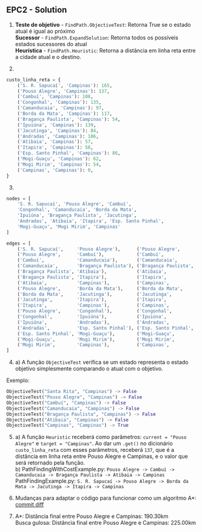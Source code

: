 ## EPC2 - Solution

1) **Teste de objetivo** - `FindPath.ObjectiveTest`: Retorna True se o estado atual é igual ao próximo\
**Sucessor** - `FindPath.ExpandSolution`: Retorna todos os possíveis estados sucessores do atual\
**Heurística** - `FindPath.Heuristic`: Retorna a distância em linha reta entre a cidade atual e o destino.

2)
```python
custo_linha_reta = {
    ('S. R. Sapucaí', 'Campinas'): 165,
    ('Pouso Alegre', 'Campinas'): 137,
    ('Cambuí', 'Campinas'): 108,
    ('Congonhal', 'Campinas'): 135,
    ('Camanducaia', 'Campinas'): 97,
    ('Borda da Mata', 'Campinas'): 117,
    ('Bragança Paulista', 'Campinas'): 54,
    ('Ipuiúna', 'Campinas'): 139,
    ('Jacutinga', 'Campinas'): 84,
    ('Andradas', 'Campinas'): 106,
    ('Atibaia', 'Campinas'): 57,
    ('Itapira', 'Campinas'): 58,
    ('Esp. Santo Pinhal', 'Campinas'): 86,
    ('Mogi-Guaçu', 'Campinas'): 62,
    ('Mogi Mirim', 'Campinas'): 54,
    ('Campinas', 'Campinas'): 0,
}
```

3)
```python
nodes = [
    'S. R. Sapucaí', 'Pouso Alegre', 'Cambuí',
    'Congonhal', 'Camanducaia', 'Borda da Mata',
    'Ipuiúna', 'Bragança Paulista', 'Jacutinga',
    'Andradas', 'Atibaia', 'Itapira', 'Esp. Santo Pinhal',
    'Mogi-Guaçu', 'Mogi Mirim', 'Campinas'
]

edges = [
    ('S. R. Sapucaí',     'Pouso Alegre'),      ('Pouso Alegre',      'S. R. Sapucaí'),
    ('Pouso Alegre',      'Cambuí'),            ('Cambuí',            'Pouso Alegre'),
    ('Cambuí',            'Camanducaia'),       ('Camanducaia',       'Cambuí'),
    ('Camanducaia',       'Bragança Paulista'), ('Bragança Paulista', 'Camanducaia'),
    ('Bragança Paulista', 'Atibaia'),           ('Atibaia',           'Bragança Paulista'),
    ('Bragança Paulista', 'Itapira'),           ('Itapira',           'Bragança Paulista'),
    ('Atibaia',           'Campinas'),          ('Campinas',          'Atibaia'),
    ('Pouso Alegre',      'Borda da Mata'),     ('Borda da Mata',     'Pouso Alegre'),
    ('Borda da Mata',     'Jacutinga'),         ('Jacutinga',         'Borda da Mata'),
    ('Jacutinga',         'Itapira'),           ('Itapira',           'Jacutinga'),
    ('Itapira',           'Campinas'),          ('Campinas',          'Itapira'),
    ('Pouso Alegre',      'Congonhal'),         ('Congonhal',         'Pouso Alegre'),
    ('Congonhal',         'Ipuiúna'),           ('Ipuiúna',           'Congonhal'),
    ('Ipuiúna',           'Andradas'),          ('Andradas',          'Ipuiúna'),
    ('Andradas',          'Esp. Santo Pinhal'), ('Esp. Santo Pinhal', 'Andradas'),
    ('Esp. Santo Pinhal', 'Mogi-Guaçu'),        ('Mogi-Guaçu',        'Esp. Santo Pinhal'),
    ('Mogi-Guaçu',        'Mogi Mirim'),        ('Mogi Mirim',        'Mogi-Guaçu'),
    ('Mogi Mirim',        'Campinas'),          ('Campinas',          'Mogi Mirim'),
]
```

4) a) A função `ObjectiveTest` verifica se um estado representa o estado objetivo simplesmente comparando o atual com o objetivo.

Exemplo:
```python
ObjectiveTest("Santa Rita", "Campinas") -> False
ObjectiveTest("Pouso Alegre", "Campinas") -> False
ObjectiveTest("Cambuí", "Campinas") -> False
ObjectiveTest("Camanducaia", "Campinas") -> False
ObjectiveTest("Bragança Paulista", "Campinas") -> False
ObjectiveTest("Atibaia", "Campinas") -> False
ObjectiveTest("Campinas", "Campinas") -> True
```

5) a) A função `Heuristic` receberá como parâmetros: `current = "Pouso Alegre"`  e `target = "Campinas"`. Ao dar um `.get()` no dicionário `custo_linha_reta` com esses parâmetros, receberá `137`, que é a distância em linha reta entre Pouso Alegre e Campinas, e o valor que será retornado pela função.\
b) PathFindingWithCostExample.py: `Pouso Alegre -> Cambuí -> Camanducaia -> Bragança Paulista -> Atibaia -> Campinas`\
PathFindingExample.py: `S. R. Sapucaí -> Pouso Alegre -> Borda da Mata -> Jacutinga -> Itapira -> Campinas`

6) Mudanças para adaptar o código para funcionar como um algoritmo A*: [commit diff](https://github.com/mugbug/search-algorithms/commit/b77932edf52ae54bd69afac9f78c1d8b9367f386)

7) A*: Distância final entre Pouso Alegre e Campinas: 190.30km\
Busca gulosa: Distância final entre Pouso Alegre e Campinas: 225.00km

